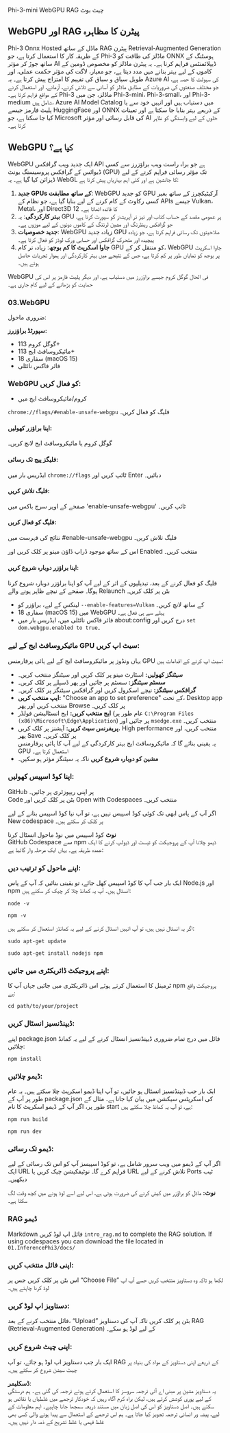 Phi-3-mini WebGPU RAG چیٹ بوٹ

## WebGPU اور RAG پیٹرن کا مظاہرہ
Phi-3 Onnx Hosted ماڈل کے ساتھ RAG پیٹرن Retrieval-Augmented Generation کے طریقہ کار کا استعمال کرتا ہے، جو Phi-3 ماڈلز کی طاقت کو ONNX ہوسٹنگ کے ساتھ جوڑ کر مؤثر AI ڈیپلائمنٹس فراہم کرتا ہے۔ یہ پیٹرن ماڈلز کو مخصوص ڈومین کے کاموں کے لیے بہتر بنانے میں مدد دیتا ہے، جو معیار، لاگت کی مؤثر حکمت عملی، اور طویل سیاق و سباق کی تفہیم کا امتزاج پیش کرتا ہے۔ یہ Azure AI کی سہولت کا حصہ ہے، جو مختلف صنعتوں کی ضروریات کے مطابق ماڈلز کو آسانی سے تلاش کرنے، آزمانے، اور استعمال کرنے کے مواقع فراہم کرتا ہے۔ Phi-3 ماڈلز، جن میں Phi-3-mini، Phi-3-small، اور Phi-3-medium شامل ہیں، Azure AI Model Catalog میں دستیاب ہیں اور انہیں خود سے یا پلیٹ فارمز جیسے HuggingFace اور ONNX کے ذریعے بہتر بنایا جا سکتا ہے اور تعینات کیا جا سکتا ہے، جو Microsoft کی قابل رسائی اور مؤثر AI حلوں کے لیے وابستگی کو ظاہر کرتا ہے۔

## WebGPU کیا ہے؟
WebGPU ایک جدید ویب گرافکس API ہے جو براہ راست ویب براؤزرز سے کسی ڈیوائس کے گرافکس پروسیسنگ یونٹ (GPU) تک مؤثر رسائی فراہم کرنے کے لیے ڈیزائن کیا گیا ہے۔ یہ WebGL کا جانشین ہے اور کئی اہم بہتریاں پیش کرتا ہے:

1. **جدید GPUs کے ساتھ مطابقت**: WebGPU کو جدید GPU آرکیٹیکچرز کے ساتھ بغیر کسی رکاوٹ کے کام کرنے کے لیے بنایا گیا ہے، جو نظام کے APIs جیسے Vulkan، Metal، اور Direct3D 12 کا فائدہ اٹھاتا ہے۔
2. **بہتر کارکردگی**: یہ GPU پر عمومی مقصد کے حساب کتاب اور تیز تر آپریشنز کو سپورٹ کرتا ہے، جو گرافکس رینڈرنگ اور مشین لرننگ کے کاموں دونوں کے لیے موزوں ہے۔
3. **جدید خصوصیات**: WebGPU زیادہ جدید GPU صلاحیتوں تک رسائی فراہم کرتا ہے، جو زیادہ پیچیدہ اور متحرک گرافکس اور حسابی ورک لوڈز کو فعال کرتا ہے۔
4. **جاوا اسکرپٹ کا کم بوجھ**: زیادہ تر کام GPU کو منتقل کر کے، WebGPU جاوا اسکرپٹ پر بوجھ کو نمایاں طور پر کم کرتا ہے، جس کے نتیجے میں بہتر کارکردگی اور ہموار تجربات حاصل ہوتے ہیں۔

WebGPU فی الحال گوگل کروم جیسے براؤزرز میں دستیاب ہے، اور دیگر پلیٹ فارمز پر اس کی حمایت کو بڑھانے کے لیے کام جاری ہے۔

### 03.WebGPU
ضروری ماحول:

**سپورٹڈ براؤزرز:**  
- گوگل کروم 113+  
- مائیکروسافٹ ایج 113+  
- سفاری 18 (macOS 15)  
- فائر فاکس نائٹلی  

### WebGPU کو فعال کریں:

- کروم/مائیکروسافٹ ایج میں 

`chrome://flags/#enable-unsafe-webgpu` فلیگ کو فعال کریں۔

#### اپنا براؤزر کھولیں:
گوگل کروم یا مائیکروسافٹ ایج لانچ کریں۔

#### فلیگز پیج تک رسائی:
ایڈریس بار میں `chrome://flags` ٹائپ کریں اور Enter دبائیں۔

#### فلیگ تلاش کریں:
صفحے کے اوپر سرچ باکس میں 'enable-unsafe-webgpu' ٹائپ کریں۔

#### فلیگ کو فعال کریں:
نتائج کی فہرست میں #enable-unsafe-webgpu فلیگ تلاش کریں۔

اس کے ساتھ موجود ڈراپ ڈاؤن مینو پر کلک کریں اور Enabled منتخب کریں۔

#### اپنا براؤزر دوبارہ شروع کریں:
فلیگ کو فعال کرنے کے بعد، تبدیلیوں کے اثر کے لیے آپ کو اپنا براؤزر دوبارہ شروع کرنا ہوگا۔ صفحے کے نیچے ظاہر ہونے والے Relaunch بٹن پر کلک کریں۔

- لینکس کے لیے، براؤزر کو `--enable-features=Vulkan` کے ساتھ لانچ کریں۔  
- سفاری 18 (macOS 15) میں WebGPU پہلے سے ہی فعال ہے۔  
- فائر فاکس نائٹلی میں، ایڈریس بار میں about:config درج کریں اور `set dom.webgpu.enabled to true`۔  

### مائیکروسافٹ ایج کے لیے GPU سیٹ اپ کریں:

یہاں ونڈوز پر مائیکروسافٹ ایج کے لیے ہائی پرفارمنس GPU سیٹ اپ کرنے کے اقدامات ہیں:

- **سیٹنگز کھولیں:** اسٹارٹ مینو پر کلک کریں اور سیٹنگز منتخب کریں۔  
- **سسٹم سیٹنگز:** سسٹم پر جائیں اور پھر ڈسپلے پر کلک کریں۔  
- **گرافکس سیٹنگز:** نیچے اسکرول کریں اور گرافکس سیٹنگز پر کلک کریں۔  
- **ایپ منتخب کریں:** "Choose an app to set preference" کے تحت، Desktop app منتخب کریں اور پھر Browse پر کلک کریں۔  
- **ایج منتخب کریں:** ایج انسٹالیشن فولڈر (عام طور پر `C:\Program Files (x86)\Microsoft\Edge\Application`) پر جائیں اور `msedge.exe` منتخب کریں۔  
- **پریفرنس سیٹ کریں:** آپشنز پر کلک کریں، High performance منتخب کریں، اور پھر Save پر کلک کریں۔  
یہ یقینی بنائے گا کہ مائیکروسافٹ ایج بہتر کارکردگی کے لیے آپ کا ہائی پرفارمنس GPU استعمال کرتا ہے۔  
- **مشین کو دوبارہ شروع کریں** تاکہ یہ سیٹنگز مؤثر ہو سکیں۔  

### اپنا کوڈ اسپیس کھولیں:
GitHub پر اپنی ریپوزٹری پر جائیں۔  
Code بٹن پر کلک کریں اور Open with Codespaces منتخب کریں۔  

اگر آپ کے پاس ابھی تک کوئی کوڈ اسپیس نہیں ہے، تو آپ نیا کوڈ اسپیس بنانے کے لیے New codespace پر کلک کر سکتے ہیں۔  

**نوٹ** کوڈ اسپیس میں نوڈ ماحول انسٹال کرنا  
GitHub Codespace سے npm ڈیمو چلانا آپ کے پروجیکٹ کو ٹیسٹ اور ڈیولپ کرنے کا ایک عمدہ طریقہ ہے۔ یہاں ایک مرحلہ وار گائیڈ ہے:  

### اپنے ماحول کو ترتیب دیں:
ایک بار جب آپ کا کوڈ اسپیس کھل جائے، تو یقینی بنائیں کہ آپ کے پاس Node.js اور npm انسٹال ہیں۔ آپ یہ کمانڈ چلا کر چیک کر سکتے ہیں:  
```
node -v
```  
```
npm -v
```  

اگر یہ انسٹال نہیں ہیں، تو آپ انہیں انسٹال کرنے کے لیے یہ کمانڈز استعمال کر سکتے ہیں:  
```
sudo apt-get update
```  
```
sudo apt-get install nodejs npm
```  

### اپنے پروجیکٹ ڈائریکٹری میں جائیں:
ٹرمینل کا استعمال کرتے ہوئے اس ڈائریکٹری میں جائیں جہاں آپ کا npm پروجیکٹ واقع ہے:  
```
cd path/to/your/project
```  

### ڈیپنڈنسیز انسٹال کریں:
اپنے package.json فائل میں درج تمام ضروری ڈیپنڈنسیز انسٹال کرنے کے لیے یہ کمانڈ چلائیں:  
```
npm install
```  

### ڈیمو چلائیں:
ایک بار جب ڈیپنڈنسیز انسٹال ہو جائیں، تو آپ اپنا ڈیمو اسکرپٹ چلا سکتے ہیں۔ یہ عام طور پر آپ کے package.json کی اسکرپٹس سیکشن میں بیان کیا جاتا ہے۔ مثال کے طور پر، اگر آپ کے ڈیمو اسکرپٹ کا نام start ہے، تو آپ یہ کمانڈ چلا سکتے ہیں:  
```
npm run build
```  
```
npm run dev
```  

### ڈیمو تک رسائی:
اگر آپ کے ڈیمو میں ویب سرور شامل ہے، تو کوڈ اسپیسز آپ کو اس تک رسائی کے لیے ایک URL فراہم کرے گا۔ نوٹیفکیشن چیک کریں یا URL تلاش کرنے کے لیے Ports ٹیب دیکھیں۔  

**نوٹ:** ماڈل کو براؤزر میں کیش کرنے کی ضرورت ہوتی ہے، اس لیے اسے لوڈ ہونے میں کچھ وقت لگ سکتا ہے۔  

### RAG ڈیمو
Markdown فائل اپ لوڈ کریں `intro_rag.md` to complete the RAG solution. If using codespaces you can download the file located in `01.InferencePhi3/docs/`  

### اپنی فائل منتخب کریں:
اس بٹن پر کلک کریں جس پر “Choose File” لکھا ہو تاکہ وہ دستاویز منتخب کریں جسے آپ اپ لوڈ کرنا چاہتے ہیں۔  

### دستاویز اپ لوڈ کریں:
فائل منتخب کرنے کے بعد، “Upload” بٹن پر کلک کریں تاکہ آپ کی دستاویز RAG (Retrieval-Augmented Generation) کے لیے لوڈ ہو سکے۔  

### اپنی چیٹ شروع کریں:
ایک بار جب دستاویز اپ لوڈ ہو جائے، تو آپ RAG کے ذریعے اپنی دستاویز کے مواد کی بنیاد پر چیٹ سیشن شروع کر سکتے ہیں۔  

**ڈسکلیمر**:  
یہ دستاویز مشین پر مبنی اے آئی ترجمہ سروسز کا استعمال کرتے ہوئے ترجمہ کی گئی ہے۔ ہم درستگی کے لیے پوری کوشش کرتے ہیں، لیکن براہ کرم آگاہ رہیں کہ خودکار ترجمے میں غلطیاں یا نقائص ہو سکتے ہیں۔ اصل دستاویز کو اس کی اصل زبان میں مستند ذریعہ سمجھا جانا چاہیے۔ اہم معلومات کے لیے، پیشہ ور انسانی ترجمہ تجویز کیا جاتا ہے۔ ہم اس ترجمے کے استعمال سے پیدا ہونے والی کسی بھی غلط فہمی یا غلط تشریح کے ذمہ دار نہیں ہیں۔